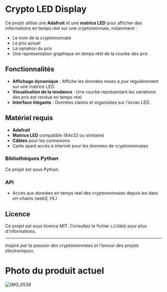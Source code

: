 # Crypto LED Display

Ce projet utilise une **Adafruit** et une **matrice LED** pour afficher des informations en temps réel sur une cryptomonnaie, notamment :

- Le nom de la cryptomonnaie
- Le prix actuel
- La variation du prix
- Une représentation graphique en temps réel de la courbe des prix

## Fonctionnalités

- **Affichage dynamique** : Affiche les données mises à jour régulièrement sur une matrice LED.
- **Visualisation de la tendance** : Une courbe représentant les variations des prix est rendue en temps réel.
- **Interface élégante** : Données claires et organisées sur l'écran LED.

## Matériel requis

- **Adafruit**
- **Matrice LED** compatible (64x32 ou similaire)
- **Câbles** pour les connexions
- Carte ayant accès à Internet pour les données de cryptomonnaies

### Bibliothèques Python

Ce projet est sous Python.

### API

- Accès aux données en temps réel des cryptomonnaies depuis les data on-chains (web3, HL)

## Licence

Ce projet est sous licence MIT. Consultez le fichier `LICENSE` pour plus d'informations.

---

*Inspiré par la passion des cryptomonnaies et l'amour des projets électroniques.*

# Photo du produit actuel 

![IMG_0538](https://github.com/user-attachments/assets/952d5faa-0277-498e-a4b8-3a69e8bb15e2)

